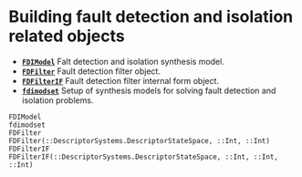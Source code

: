 # Building fault detection and isolation related objects

* **[`FDIModel`](@ref)**  Falt detection and isolation synthesis model.
* **[`FDFilter`](@ref)**  Fault detection filter object.
* **[`FDFilterIF`](@ref)**  Fault detection filter internal form object.
* **[`fdimodset`](@ref)**  Setup of synthesis models for solving fault detection and isolation problems.

```@docs
FDIModel
fdimodset
FDFilter
FDFilter(::DescriptorSystems.DescriptorStateSpace, ::Int, ::Int)
FDFilterIF
FDFilterIF(::DescriptorSystems.DescriptorStateSpace, ::Int, ::Int, ::Int)
```
